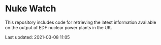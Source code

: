 # Nuke Watch

This repository includes code for retrieving the latest information available on the output of EDF nuclear power plants in the UK.

Last updated: 2021-03-08 11:05